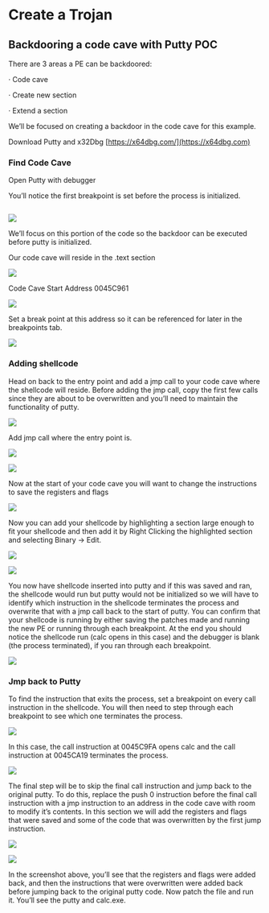 # Create a Trojan

## Backdooring a code cave with Putty POC

There are 3 areas a PE can be backdoored:

·         Code cave

·         Create new section

·         Extend a section

We’ll be focused on creating a backdoor in the code cave for this example.

Download Putty and x32Dbg [https://x64dbg.com/](https://x64dbg.com)

### Find Code Cave

Open Putty with debugger

You’ll notice the first breakpoint is set before the process is initialized.

<img src="../.gitbook/assets/image (181) (1).png" alt="" data-size="original">

![](<../.gitbook/assets/image (182).png>)

We’ll focus on this portion of the code so the backdoor can be executed before putty is initialized.

Our code cave will reside in the .text section

![](<../.gitbook/assets/image (173).png>)

Code Cave Start Address 0045C961

![](<../.gitbook/assets/image (169).png>)

Set a break point at this address so it can be referenced for later in the breakpoints tab.

![](<../.gitbook/assets/image (170).png>)

### Adding shellcode

Head on back to the entry point and add a jmp call to your code cave where the shellcode will reside. Before adding the jmp call, copy the first few calls since they are about to be overwritten and you’ll need to maintain the functionality of putty.

![](<../.gitbook/assets/image (183).png>)

&#x20;Add jmp call where the entry point is.

![](<../.gitbook/assets/image (180) (1).png>)

![](<../.gitbook/assets/image (178).png>)

&#x20;Now at the start of your code cave you will want to change the instructions to save the registers and flags

![](<../.gitbook/assets/image (172).png>)

Now you can add your shellcode by highlighting a section large enough to fit your shellcode and then add it by Right Clicking the highlighted section and selecting Binary -> Edit.

![](<../.gitbook/assets/image (185).png>)

![](<../.gitbook/assets/image (174).png>)

You now have shellcode inserted into putty and if this was saved and ran, the shellcode would run but putty would not be initialized so we will have to identify which instruction in the shellcode terminates the process and overwrite that with a jmp call back to the start of putty. You can confirm that your shellcode is running by either saving the patches made and running the new PE or running through each breakpoint. At the end you should notice the shellcode run (calc opens in this case) and the debugger is blank (the process terminated), if you ran through each breakpoint.

![](<../.gitbook/assets/image (176).png>)

### Jmp back to Putty

To find the instruction that exits the process, set a breakpoint on every call instruction in the shellcode. You will then need to step through each breakpoint to see which one terminates the process.

![](<../.gitbook/assets/image (177).png>)

In this case, the call instruction at 0045C9FA opens calc and the call instruction at 0045CA19 terminates the process. &#x20;

![](<../.gitbook/assets/image (171).png>)

&#x20;The final step will be to skip the final call instruction and jump back to the original putty. To do this, replace the push 0 instruction before the final call instruction with a jmp instruction to an address in the code cave with room to modify it’s contents. In this section we will add the registers and flags that were saved and some of the code that was overwritten by the first jump instruction.

![](<../.gitbook/assets/image (179) (1).png>)

![](<../.gitbook/assets/image (184) (1).png>)

In the screenshot above, you’ll see that the registers and flags were added back, and then the instructions that were overwritten were added back before jumping back to the original putty code. Now patch the file and run it. You’ll see the putty and calc.exe.

&#x20;
